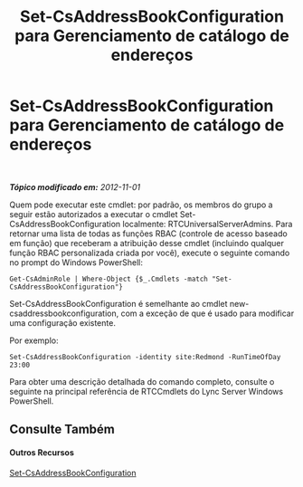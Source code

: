 ﻿---
title: Set-CsAddressBookConfiguration para Gerenciamento de catálogo de endereços
TOCTitle: Set-CsAddressBookConfiguration para Gerenciamento de catálogo de endereços
ms:assetid: 3a64ceb1-9f79-4f3b-bf33-eaf346dbd60d
ms:mtpsurl: https://technet.microsoft.com/pt-br/library/Gg429700(v=OCS.15)
ms:contentKeyID: 49306425
ms.date: 05/19/2016
mtps_version: v=OCS.15
ms.translationtype: HT
---

# Set-CsAddressBookConfiguration para Gerenciamento de catálogo de endereços

 

_**Tópico modificado em:** 2012-11-01_

Quem pode executar este cmdlet: por padrão, os membros do grupo a seguir estão autorizados a executar o cmdlet Set-CsAddressBookConfiguration localmente: RTCUniversalServerAdmins. Para retornar uma lista de todas as funções RBAC (controle de acesso baseado em função) que receberam a atribuição desse cmdlet (incluindo qualquer função RBAC personalizada criada por você), execute o seguinte comando no prompt do Windows PowerShell:

    Get-CsAdminRole | Where-Object {$_.Cmdlets -match "Set-CsAddressBookConfiguration"}

Set-CsAddressBookConfiguration é semelhante ao cmdlet new-csaddressbookconfiguration, com a exceção de que é usado para modificar uma configuração existente.

Por exemplo:

    Set-CsAddressBookConfiguration -identity site:Redmond -RunTimeOfDay 23:00

Para obter uma descrição detalhada do comando completo, consulte o seguinte na principal referência de RTCCmdlets do Lync Server Windows PowerShell.

## Consulte Também

#### Outros Recursos

[Set-CsAddressBookConfiguration](https://docs.microsoft.com/en-us/powershell/module/skype/Set-CsAddressBookConfiguration)

